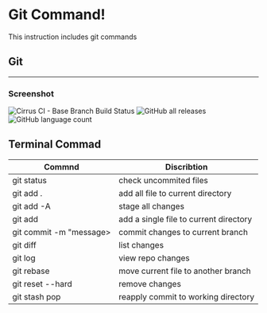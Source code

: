 # Git Command!
This instruction includes git commands 

## Git
***

### Screenshot


![Cirrus CI - Base Branch Build Status](https://img.shields.io/cirrus/github/muntiMedia/git-command?color=violet&label=command&logo=GitHub&style=flat-square)
![GitHub all releases](https://img.shields.io/github/downloads/muntiMedia/git-command/total?color=pink%20&label=status&logo=GitHub&logoColor=violet)
![GitHub language count](https://img.shields.io/github/languages/count/muntiMedia/git-command?color=pink&label=terminal&logo=GitHub&logoColor=blue)
## Terminal Commad
| Commnd | Discribtion | 
| --------------- | --------------- |
| git status | check uncommited files | 
| git add . | add all file to current directory| 
| git add -A | stage all changes | 
| git add <file name> | add a single file to current directory| 
| git commit -m "message> | commit changes to current branch| 
| git diff |list changes| 
| git log | view repo changes | 
| git rebase | move current file to another branch | 
| git reset --hard <branch name> | remove changes | 
 |git stash pop | reapply commit to working directory| 










